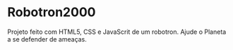 # Robotron2000
 Projeto feito com HTML5, CSS e JavaScrit de um robotron. Ajude o Planeta a se defender de ameaças.
